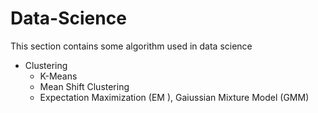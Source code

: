 # Data-Science
This section contains some algorithm used in data science
 - Clustering 
   - K-Means
   - Mean Shift Clustering
   - Expectation Maximization (EM ), Gaiussian Mixture Model (GMM)
